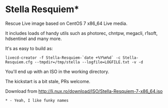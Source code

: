 # Stella Resquiem*

Rescue Live image based on CentOS 7 x86_64 Live media.

It includes loads of handy utils such as photorec, chntpw, megacli, r1soft, hdsentinel and many more.

It's as easy to build as:
```
livecd-creator -f Stella-Resquiem-`date +%Y%m%d` -c Stella-Resquiem.cfg --tmpdir=/tmp/stella --logfile=LOGFILE.txt -v -d
```
You'll end up with an ISO in the working directory.

The kickstart is a bit stale, PRs welcome.

Download from http://li.nux.ro/download/ISO/Stella-Resquiem-7-x86_64.iso













```
* - Yeah, I like funky names
```
